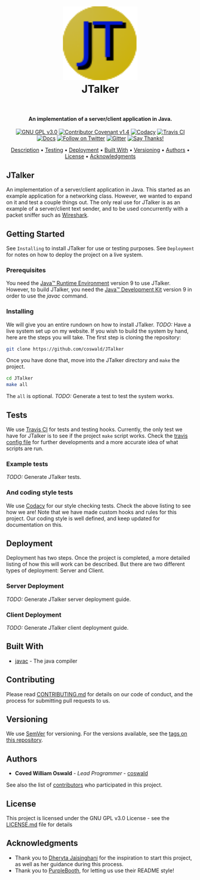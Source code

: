 <h1 align="center"
  <br>
  <a href="http://www.github.com/coswald/JTalker"><img src="https://github.com/coswald/JTalker/blob/master/docs/img/JTalker.png" alt="JTalker" width="200"></a>
  <br>
  JTalker
  <br>
  <img src="https://forthebadge.com/images/badges/made-with-java.svg" alt=""> 
  <img src="https://forthebadge.com/images/badges/built-with-love.svg" alt="">
  <img src="https://forthebadge.com/images/badges/powered-by-responsibility.svg" alt="">
  <img src="https://forthebadge.com/images/badges/no-ragrets.svg" alt="">
  <br>
</h1>

<h4 align="center">An implementation of a server/client application in Java.</h4>

<p align = "center">
  <a href="https://www.gnu.org/licenses/gpl-3.0"><img src="https://img.shields.io/badge/License-GPL%20v3-blue.svg" alt="GNU GPL v3.0"></a>
  <a href="https://github.com/coswald/JTalker/blob/master/CONTRIBUTING.md"><img src="https://img.shields.io/badge/Contributor%20Covenant-v2.0%20adopted-ff69b4.svg" alt="Contributor Covenant v1.4"></a>
  <a href="https://www.codacy.com/manual/coswald/JTalker?utm_source=github.com&amp;utm_medium=referral&amp;utm_content=coswald/JTalker&amp;utm_campaign=Badge_Grade"><img src="https://app.codacy.com/project/badge/Grade/d58722ab0afb4ec6902f5205ee38090f" alt="Codacy"></a>
  <a href="https://travis-ci.org/github/coswald/JTalker"><img src="https://travis-ci.org/coswald/JTalker.svg?branch=master" alt="Travis CI"></a>
  <a href="https://coswald.github.io/JTalker/"><img src="https://img.shields.io/readthedocs/pip.svg" alt="Docs"></a>
  <a href="https://twitter.com/CovedW"><img src="https://img.shields.io/twitter/follow/covedw.svg?style=social" alt="Follow on Twitter"></a>
  <a href="https://gitter.im/coswaldJTalker/"><img src="https://badges.gitter.im/coswald/JTalker.png" alt="Gitter"></a>
  <a href="https://saythanks.io/to/coswald%40uni.edu"><img src="https://img.shields.io/badge/Say%20Thanks-!-1EAEDB.svg" alt="Say Thanks!"></a>
</p>

<p align="center">
  <a href="#jtalker">Description</a> •
  <a href="#tests">Testing</a> •
  <a href="#deployment">Deployment</a> •
  <a href="#built-with">Built With</a> •
  <a href="#versioning">Versioning</a> •
  <a href="#authors">Authors</a> •
  <a href="#license">License</a> •
  <a href="#acknowledgments">Acknowledgments</a>
</p>

## JTalker
An implementation of a server/client application in Java. This started as an example application for a networking class. However, we wanted to expand on it and test a couple things out. The only real use for JTalker is as an example of a server/client text sender, and to be used concurrently with a packet sniffer such as <a href="http://wireshark.org">Wireshark</a>. 

## Getting Started
See `Installing` to install JTalker for use or testing purposes. See `Deployment` for notes on how to deploy the project on a live system.

### Prerequisites
You need the [Java&trade; Runtime Environment](https://www.oracle.com/technetwork/java/javase/downloads/jre9-downloads-3848532.html) version 9 to use JTalker. However, to build JTalker, you need the [Java&trade; Development Kit](http://www.oracle.com/technetwork/java/javase/downloads/index.html) version 9 in order to use the *javac* command.

### Installing
We will give you an entire rundown on how to install JTalker. *TODO:* Have a live system set up on my website. If you wish to build the system by hand, here are the steps you will take. The first step is cloning the repository:

```sh
git clone https://github.com/coswald/JTalker
```

Once you have done that, move into the JTalker directory and `make` the project.

```sh
cd JTalker
make all
```

The `all` is optional. *TODO:* Generate a test to test the system works.

## Tests
We use [Travis CI](https://travis-ci.org/) for tests and testing hooks. Currently, the only test we have for JTalker is to see if the project `make` script works. Check the [travis config file](https://github.com/coswald/JTalker/blob/master/.travis.yml) for further developments and a more accurate idea of what scripts are run.

### Example tests
*TODO:* Generate JTalker tests.

### And coding style tests
We use [Codacy](https://codacy.com/) for our style checking tests. Check the above listing to see how we are! Note that we have made custom hooks and rules for this project. Our coding style is well defined, and keep updated for documentation on this.

## Deployment
Deployment has two steps. Once the project is completed, a more detailed listing of how this will work can be described. But there are two different types of deployment: Server and Client.

### Server Deployment
*TODO:* Generate JTalker server deployment guide.

### Client Deployment
*TODO:* Generate JTalker client deployment guide.

## Built With
* [javac](https://www.java.com/) - The java compiler

## Contributing
Please read [CONTRIBUTING.md](https://github.com/coswald/JTalker/blob/master/CONTRIBUTING.md) for details on our code of conduct, and the process for submitting pull requests to us.

## Versioning
We use [SemVer](http://semver.org/) for versioning. For the versions available, see the [tags on this repository](https://github.com/coswald/JTalker/tags). 

## Authors
* **Coved William Oswald** - *Lead Programmer* - [coswald](https://github.com/coswald)

See also the list of [contributors](https://github.com/coswald/JTalker/contributors) who participated in this project.

## License
This project is licensed under the GNU GPL v3.0 License - see the [LICENSE.md](LICENSE.md) file for details

## Acknowledgments
* Thank you to [Dheryta Jaisinghani](https://www.dheryta.co.in) for the inspiration to start this project, as well as her guidance during this process. 
* Thank you to [PurpleBooth](https://github.com/PurpleBooth), for letting us use their README style!
